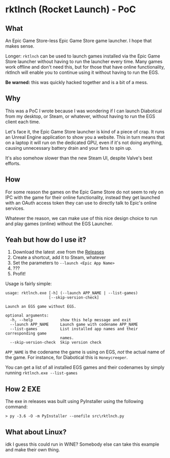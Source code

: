 # rktlnch (Rocket Launch) - PoC
## What

An Epic Game Store-less Epic Game Store game launcher. I hope that makes sense.

Longer: `rktlnch` can be used to launch games installed via the Epic Game Store launcher without having to run the launcher every time.
Many games work offline and don't need this, but for those that have online functionality, rktlnch will enable you to continue using it without having to run the EGS.

**Be warned:** this was quickly hacked together and is a bit of a mess. 

## Why

This was a PoC I wrote because I was wondering if I can launch Diabotical from my desktop, or Steam, or whatever, without having to run the EGS client each time.

Let's face it, the Epic Game Store launcher is kind of a piece of crap. It runs an Unreal Engine application to show you a website.
This in turn means that on a laptop it will run on the dedicated GPU, even if it's not doing anything, causing unnecessary battery drain and your fans to spin up.

It's also somehow slower than the new Steam UI, despite Valve's best efforts.

## How

For some reason the games on the Epic Game Store do not seem to rely on IPC with the game for their online functionality, instead they get launched with an OAuth access token they can use to directly talk to Epic's online services.

Whatever the reason, we can make use of this nice design choice to run and play games (online) without the EGS Launcher.

## Yeah but how do I use it?

1. Download the latest .exe from the [Releases](https://github.com/derrod/rktlnch/releases/latest)
2. Create a shortcut, add it to Steam, whatever
3. Set the parameters to `--launch <Epic App Name>`
4. ???
5. Profit!

Usage is fairly simple:
```
usage: rktlnch.exe [-h] (--launch APP_NAME | --list-games)
                   [--skip-version-check]

Launch an EGS game without EGS.

optional arguments:
  -h, --help            show this help message and exit
  --launch APP_NAME     Launch game with codename APP_NAME
  --list-games          List installed app names and their corresponding game
                        names.
  --skip-version-check  Skip version check
```

`APP_NAME` is the codename the game is using on EGS, *not* the actual name of the game. For instance, for Diabotical this is `Honeycreeper`.

You can get a list of all installed EGS games and their codenames by simply running `rktlnch.exe --list-games` 


## How 2 EXE

The exe in releases was built using PyInstaller using the following command:
```
> py -3.6 -O -m PyInstaller --onefile src\rktlnch.py
```


## What about Linux?

idk I guess this could run in WINE? Somebody else can take this example and make their own thing.

